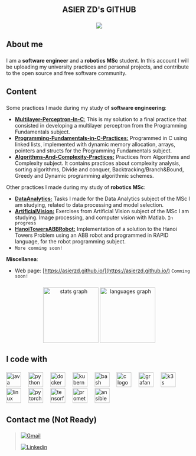 <h2 align="center">ASIER ZD's GITHUB</h2>

###

<div align="center">
  <img src="https://visitor-badge.laobi.icu/badge?page_id=asierzd.asierzd&"  />
</div>

###

<h2 align="left">About me</h2>

###

I am a **software engineer** and a **robotics MSc** student.
In this account I will be uploading my university practices and personal projects, and contribute to the open source and free software community.

###

<h2 align="left">Content</h2>

###

Some practices I made during my study of **software engineering**:
- [**Multilayer-Perceptron-In-C**:](https://github.com/asierzd/Multilayer-Perceptron-In-C) This is my solution to a final practice that consisted in developing a multilayer perceptron from the Programming Fundamentals subject.
- [**Programming-Fundamentals-in-C-Practices:**](https://github.com/asierzd/Programming-Fundamentals-in-C-Practices) Programmed in C using linked lists, implemented with dynamic memory allocation, arrays, pointers and structs for the Programming Fundamentals subject.
- [**Algorithms-And-Complexity-Practices:**](https://github.com/asierzd/Algorithms-And-Complexity-Practices) Practices from Algorithms and Complexity subject. It contains practices about complexity analysis, sorting algorithms, Divide and conquer, Backtracking/Branch&Bound, Greedy and Dynamic programming algorithmic schemes.

Other practices I made during my study of **robotics MSc**:
- [**DataAnalytics:**](https://github.com/asierzd/DataAnalytics) Tasks I made for the Data Analytics subject of the MSc I am studying, related to data processing and model selection.
- [**ArtificialVision:**](https://github.com/asierzd/ArtificialVision) Exercises from Artificial Vision subject of the MSc I am studying. Image processing, and computer vision with Matlab. `In progress`
- [**HanoiTowersABBRobot:**](https://github.com/asierzd/HanoiTowersABBRobot) Implementation of a solution to the Hanoi Towers Problem using an ABB robot and programmed in RAPID language, for the robot programming subject.
- `More comming soon!`

**Miscellanea**:
- Web page: [https://asierzd.github.io/](https://asierzd.github.io/) `Comming soon!`

###

<div align="center">
  <img src="https://github-readme-stats.vercel.app/api?username=asierzd&hide_title=false&hide_rank=false&show_icons=true&include_all_commits=true&count_private=true&disable_animations=false&theme=dracula&locale=en&hide_border=false" height="150" alt="stats graph"  />
  <img src="https://github-readme-stats.vercel.app/api/top-langs?username=asierzd&locale=en&hide_title=false&layout=compact&card_width=320&langs_count=5&theme=dracula&hide_border=false" height="150" alt="languages graph"  />
</div>

###

<h2 align="left">I code with</h2>

###

<div align="left">
  <img src="https://cdn.jsdelivr.net/gh/devicons/devicon/icons/java/java-original.svg" height="40" alt="java logo"  />
  <img width="12" />
  <img src="https://cdn.jsdelivr.net/gh/devicons/devicon/icons/python/python-original.svg" height="40" alt="python logo"  />
  <img width="12" />
  <img src="https://cdn.jsdelivr.net/gh/devicons/devicon/icons/docker/docker-original.svg" height="40" alt="docker logo"  />
  <img width="12" />
  <img src="https://cdn.jsdelivr.net/gh/devicons/devicon/icons/kubernetes/kubernetes-plain.svg" height="40" alt="kubernetes logo"  />
  <img width="12" />
  <img src="https://cdn.jsdelivr.net/gh/devicons/devicon/icons/bash/bash-original.svg" height="40" alt="bash logo"  />
  <img width="12" />
  <img src="https://cdn.jsdelivr.net/gh/devicons/devicon/icons/c/c-original.svg" height="40" alt="c logo"  />
  <img width="12" />
  <img src="https://cdn.jsdelivr.net/gh/devicons/devicon/icons/grafana/grafana-original.svg" height="40" alt="grafana logo"  />
  <img width="12" />
  <img src="https://cdn.jsdelivr.net/gh/devicons/devicon/icons/k3s/k3s-original.svg" height="40" alt="k3s logo"  />
  <img width="12" />
  <img src="https://cdn.jsdelivr.net/gh/devicons/devicon/icons/linux/linux-original.svg" height="40" alt="linux logo"  />
  <img width="12" />
  <img src="https://cdn.jsdelivr.net/gh/devicons/devicon/icons/pytorch/pytorch-original.svg" height="40" alt="pytorch logo"  />
  <img width="12" />
  <img src="https://cdn.jsdelivr.net/gh/devicons/devicon/icons/tensorflow/tensorflow-original.svg" height="40" alt="tensorflow logo"  />
  <img width="12" />
  <img src="https://cdn.jsdelivr.net/gh/devicons/devicon/icons/prometheus/prometheus-original.svg" height="40" alt="prometheus logo"  />
  <img width="12" />
  <img src="https://cdn.jsdelivr.net/gh/devicons/devicon/icons/ansible/ansible-original.svg" height="40" alt="ansible logo"  />
</div>

###

<h2 align="left">Contact me (Not Ready)</h2>

###

> [![Gmail](https://img.shields.io/badge/-Gmail-red?style=for-the-badge&logo=Gmail&logoColor=white)](mailto:example@gmail.com)
> 
> [![Linkedin](https://img.shields.io/badge/-LinkedIn-blue?style=for-the-badge&logo=Linkedin&logoColor=white)](https://www.linkedin.com/in/mi-cuenta/)

